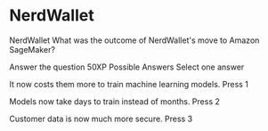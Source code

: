 # NerdWallet

NerdWallet
What was the outcome of NerdWallet's move to Amazon SageMaker?

Answer the question
50XP
Possible Answers
Select one answer

It now costs them more to train machine learning models.
Press
1

Models now take days to train instead of months.
Press
2

Customer data is now much more secure.
Press
3

